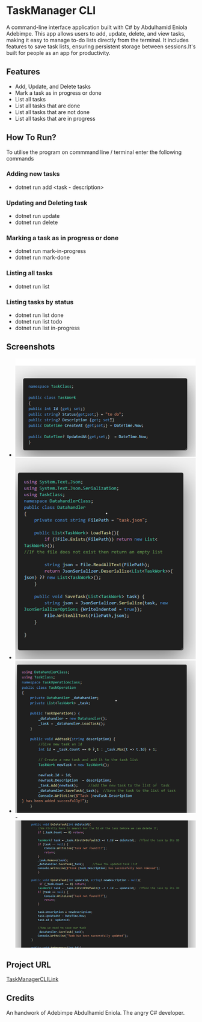 
# TaskManager CLI

A command-line interface application built with C# by Abdulhamid Eniola Adebimpe. This app allows users to add, update, delete, and view tasks, making it easy to manage to-do lists directly from the terminal. It includes features to save task lists, ensuring persistent storage between sessions.It's built for people as an app for productivity.


## Features

- Add, Update, and Delete tasks
- Mark a task as in progress or done
- List all tasks
- List all tasks that are done
- List all tasks that are not done
- List all tasks that are in progress



## How To Run?
To utilise the program on commmand line / terminal enter the following commands

### Adding new tasks
- dotnet run add <task - description>

### Updating and Deleting task
- dotnet run update <task-id> <task-description>
- dotnet run delete <task-id>

### Marking a task as in progress or done
- dotnet run mark-in-progress <task-id>
- dotnet run mark-done

### Listing all tasks
- dotnet run list

### Listing tasks by status
- dotnet run list done
- dotnet run list todo
- dotnet run list in-progress

## Screenshots

- ![Task Class](/Screenshots/taskclass.png)
- ![Datahandler Class](/Screenshots/datahandlerclass.png)
- ![Task Operation](/Screenshots/3.png)
-![Task Operation](/Screenshots/5.png)

## Project URL
[TaskManagerCLILink](url "https://roadmap.sh/projects/task-tracker")


## Credits

An handwork of Adebimpe Abdulhamid Eniola. The angry C# developer.
